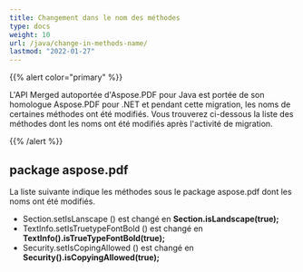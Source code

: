 ```yaml
---
title: Changement dans le nom des méthodes
type: docs
weight: 10
url: /java/change-in-methods-name/
lastmod: "2022-01-27"
---
```


{{% alert color="primary" %}}

L'API Merged autoportée d'Aspose.PDF pour Java est portée de son homologue Aspose.PDF pour .NET et pendant cette migration, les noms de certaines méthodes ont été modifiés. Vous trouverez ci-dessous la liste des méthodes dont les noms ont été modifiés après l'activité de migration.

{{% /alert %}}

## package aspose.pdf

La liste suivante indique les méthodes sous le package aspose.pdf dont les noms ont été modifiés.

- Section.setIsLanscape () est changé en **Section.isLandscape(true);**
- TextInfo.setIsTruetypeFontBold () est changé en **TextInfo().isTrueTypeFontBold(true);**
- Security.setIsCopingAllowed () est changé en **Security().isCopyingAllowed(true);**